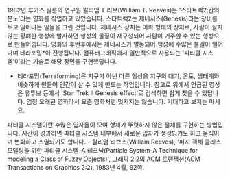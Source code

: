 1982년 루카스 필름의 연구원 윌리엄 T 리브(William T. Reeves)는 '스타트랙2:칸의 분노'라는 영화를 작업하고 있었습니다. 스타트랙2는 제네시스(Genesis)라는 장비를 두고 일어나는 일들을 그린 것입니다. 제네시스 장치는 어뢰 형태의 장치로, 사람이 살지 않는 황폐한 행성에 발사하면 행성의 물질이 재구성되어 사람이 거주할 수 있는 행성으로 만들어줍니다. 영화의 후반후에서는 제네시스가 발동되어 행성에 수많은 불길이 일어나며 테라포밍*이 진행됩니다. 컴퓨터그래픽에서 일반적으로 사용되는 '파티클 시스템'이라는 기술로 해당 장면을 구현했답니다.

* 테라포밍(Terraforming)은 지구가 아닌 다른 행성을 지구의 대기, 온도, 생태계와 비슷하게 만들어 인간이 살 수 있게 만드는 작업입니다. 참고로 위에서 언급된 영상은 유투브 등에서 'Star Trek II Genesis effect'로 검색하면 쉽게 찾을 수 있답니다. 엄청 오래된 영화라서 요즘 영화처럼 멋지지는 않습니다. 기대하고 보지는 마세요.

파티클 시스템이란 수많은 입자들이 모여 형체가 뚜렷하지 않은 물체를 구현하는 방법입니다. 시간이 경과하면 파티클 시스템 내부에서 새로운 입자가 생성되기도 하고 움직이며 변화하고 소멸되기도 합니다. - 윌리엄 리브스(William Reeves), '퍼지 객체 클래스 모델링을 위한 파티클 시스템-A 테크닉(Particle System-A Technique for modeling a Class of Fuzzy Objects)', 그래픽 2:2의 ACM 트랜잭션(ACM Transactions on Graphics 2:2), 1983년 4월, 92쪽.